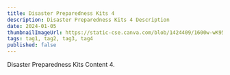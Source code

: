 ```yaml
---
title: Disaster Preparedness Kits 4
description: Disaster Preparedness Kits 4 Description
date: 2024-01-05
thumbnailImageUrl: https://static-cse.canva.com/blob/1424409/1600w-wK95f3XNRaM.53b81e59.jpg
tags: tag1, tag2, tag3, tag4
published: false
---
```


Disaster Preparedness Kits Content 4.
